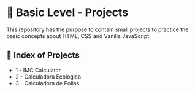 <h1 align = "justify">🥇 Basic Level - Projects</h1>
<span>This repository has the purpose to contain small projects to practice the basic concepts about HTML, CSS and Vanilla JavaScript.</span>

## 🏅 Index of Projects
  
- 1 - IMC Calculator
- 2 - Calculadora Ecologica
- 3 - Calculadora de Polias